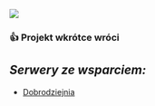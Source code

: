 ![](https://cdn.discordapp.com/attachments/901198788486631514/901198845852131448/Global-Boost.png)

### :+1: Projekt wkrótce wróci

## ***Serwery ze wsparciem:***
- [Dobrodziejnia](https://discord.gg/tDdgaJJ)
